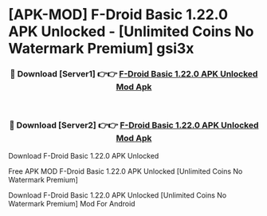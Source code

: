 # [APK-MOD] F-Droid Basic 1.22.0 APK Unlocked - [Unlimited Coins No Watermark Premium] gsi3x



<div align="center">
<h3>🔴 Download [Server1] 👉👉 <a href="https://momento.my/?title=F-Droid_Basic_1.22.0_APK_Unlocked">F-Droid Basic 1.22.0 APK Unlocked Mod Apk</a></h3><br>

<h3>🔴 Download [Server2] 👉👉 <a href="https://momento.my/?title=F-Droid_Basic_1.22.0_APK_Unlocked">F-Droid Basic 1.22.0 APK Unlocked Mod Apk</a></h3>
</div>



Download F-Droid Basic 1.22.0 APK Unlocked 

Free APK MOD F-Droid Basic 1.22.0 APK Unlocked [Unlimited Coins No Watermark Premium]

Download F-Droid Basic 1.22.0 APK Unlocked [Unlimited Coins No Watermark Premium] Mod For Android
